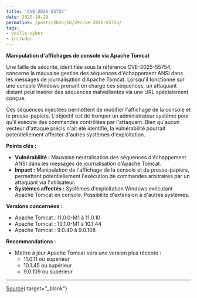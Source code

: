 ```yaml
---
title: 'CVE-2025-55754'
date: 2025-10-29
permalink: /posts/2025/10/29/cve-2025-55754/
tags:
- veille-cyber
- intruder
---
```

**Manipulation d'affichages de console via Apache Tomcat**

Une faille de sécurité, identifiée sous la référence CVE-2025-55754, concerne la mauvaise gestion des séquences d'échappement ANSI dans les messages de journalisation d'Apache Tomcat. Lorsqu'il fonctionne sur une console Windows prenant en charge ces séquences, un attaquant distant peut insérer des séquences malveillantes via une URL spécialement conçue.

Ces séquences injectées permettent de modifier l'affichage de la console et le presse-papiers. L'objectif est de tromper un administrateur système pour qu'il exécute des commandes contrôlées par l'attaquant. Bien qu'aucun vecteur d'attaque précis n'ait été identifié, la vulnérabilité pourrait potentiellement affecter d'autres systèmes d'exploitation.

**Points clés :**

*   **Vulnérabilité :** Mauvaise neutralisation des séquences d'échappement ANSI dans les messages de journalisation d'Apache Tomcat.
*   **Impact :** Manipulation de l'affichage de la console et du presse-papiers, permettant potentiellement l'exécution de commandes arbitraires par un attaquant via l'utilisateur.
*   **Systèmes affectés :** Systèmes d'exploitation Windows exécutant Apache Tomcat en console. Possibilité d'extension à d'autres systèmes.

**Versions concernées :**

*   Apache Tomcat : 11.0.0-M1 à 11.0.10
*   Apache Tomcat : 10.1.0-M1 à 10.1.44
*   Apache Tomcat : 9.0.40 à 9.0.108

**Recommandations :**

*   Mettre à jour Apache Tomcat vers une version plus récente :
    *   11.0.11 ou supérieur
    *   10.1.45 ou supérieur
    *   9.0.109 ou supérieur

---
[Source](https://cvemon.intruder.io/cves/CVE-2025-55754){:target="_blank"}
